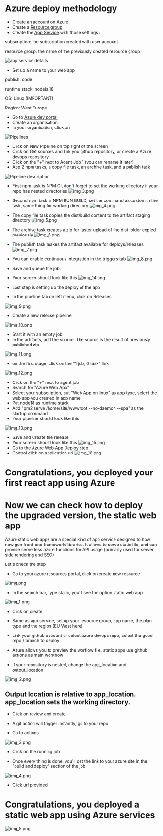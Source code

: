 # Azure deploy methodology 

* Create an account on [Azure](https://login.microsoftonline.com/organizations/oauth2/v2.0/authorize?redirect_uri=https%3A%2F%2Fportal.azure.com%2Fsignin%2Findex%2F&response_type=code%20id_token&scope=https%3A%2F%2Fmanagement.core.windows.net%2F%2Fuser_impersonation%20openid%20email%20profile&state=OpenIdConnect.AuthenticationProperties%3Dib6zjcPV4Q__DKPSxapDEXrlQzE87Fwb8qbLPmr9e2gzttmmkao2KsT0OhizaNRXNVkRoU0kG6AI7ZhDfw3mgDYpomOhIajUCWVG0tDquG5noHxfDwQZYYxJausIZVcvmajGzWhU1lTWtkNu87wPSYQxi32SeTd69vNcXoEcwUwr2IHMq4UPhBeAMAJ3gtsU1l6tkmR0ksl1Y-LuDt5Lf-m6W3OQQGi4wzWSY_qOOQeeq4KOTJ1r3_-qC4yYpOR1KdvGhDsFXy0VrTG0NwbuJtipz4Rx9VvazLHQgaUQvaGT3X5OEi4ZHBo15qDcfhjlEnBQL0R5ZMO72dKD-icdw5GUd3gRNxFFZ2D8AEQ3-4Gq1e6b_f7yklnYqYxxAmnH_wBZ-kGIGjtrTlWGfoOIOixPXiUwqs1HZWYV4S2gVvluGT3Lfx2DmuR8zxsM5scjGaei_QqW0Zbxk9yeKKmIHetuzlXYZbhAFvlk9E-9hPE&response_mode=form_post&nonce=638129340507013579.NGY5ZTMwMDAtNWZiYS00NzU3LWJhNDgtZGMzZmNhMjAyNTM2ZDE3YjY5MTMtMjUzNS00ZGVkLTkwMjctNjk5M2E1ZDg2YWU3&client_id=c44b4083-3bb0-49c1-b47d-974e53cbdf3c&site_id=501430&client-request-id=30ead709-9225-4dd5-94aa-843ef3ad1adb&x-client-SKU=ID_NET472&x-client-ver=6.22.1.0)
* Create a [Resource group](https://portal.azure.com/#create/Microsoft.ResourceGroup)
* Create the [App Service](https://portal.azure.com/#create/Microsoft.WebSite) with those settings :

subscription: the subscription created with user account

resource group: the name of the previously created resource group

![app service details](PngAddicts/img/img.png)
* Set up a name to your web app 

publish: code

runtime stack: nodejs 18

OS: Linux (IMPORTANT)

Region: West Europe

* Go to 
[Azure dev portal](https://dev.azure.com/haidi-saas/)
* Create an organisation
* In your organisation, click on 

![Pipelines](PngAddicts/img/img_1.png)
* Click on New Pipeline on top right of the screen
* Click on Get sources and link you github repository, or create a Azure devops repository
* Click on the "+" next to Agent Job 1 (you can rename it later)
* App 2 npm tasks, a copy file task, an archive task, and a publish task 

![Pipeline description](PngAddicts/img/img_2.png)
* First npm task is NPM CI, don't forget to set the working directory if your repo has nested directories
![img_3.png](PngAddicts/img/img_3.png)
* Second npm task is NPM RUN BUILD, set the command as custom in the task, same thing for working directory
![img_4.png](PngAddicts/img/img_4.png)
* The copy file task copies the dist/build content to the artifact staging directory
![img_5.png](PngAddicts/img/img_5.png)
* The archive task creates a zip for faster upload of the dist folder copied previously
![img_6.png](PngAddicts/img/img_6.png)
* The publish task makes the artifact available for deploys/releases
![img_7.png](PngAddicts/img/img_7.png)
* You can enable continuous integration in the triggers tab
![img_8.png](PngAddicts/img/img_8.png)
* Save and queue the job.
* Your screen should look like this
![img_14.png](PngAddicts/img/img_14.png)

* Last step is setting up the deploy of the app

* In the pipeline tab on left menu, click on Releases

![img_9.png](PngAddicts/img/img_9.png)
* Create a new release pipeline

![img_10.png](PngAddicts/img/img_10.png)
* Start it with an empty job
* In the artifacts, add the source. The source is the result of previously published zip

![img_11.png](PngAddicts/img/img_11.png)
* on the first stage, click on the "1 job, 0 task" link

![img_12.png](PngAddicts/img/img_12.png)
* Click on the "+" next to agent job
* Search for "Azure Web App"
* Select your subscription, put "Web App on linux" as app type, select the web app you created in app name
* Put node18 as runtime stack
* Add "pm2 serve /home/site/wwwroot --no-daemon --spa" as the startup command
* Your pipeline should look like this :

![img_13.png](PngAddicts/img/img_13.png)
* Save and Create the release
* Your screen should look like this
![img_15.png](PngAddicts/img/img_15.png)
* Go to the Azure Web App Deploy step
* Control click on application url
![img_16.png](PngAddicts/img/img_16.png)

# Congratulations, you deployed your first react app using Azure
# Now we can check how to deploy the upgraded version, the static web app

Azure static web apps are a special kind of app service designed to how new gen
front-end framework/libraries. It allows to serve static file, and can provide
serverless azure functions for API usage (primarly used for server side rendering and SSO)

Let's check the step

* Go to your azure resources portal, click on create new resource

![img.png](PngAddicts/img/img_17.png)

* In the search bar, type static, you'll see the option static web app

![img_1.png](PngAddicts/img/img_18.png)

* Click on create 

* Same as app service, set up your resource group, app name, the plan type and the region (EU West here)

* Link your github account or select azure devops repo, select the good repo / branch to deploy

* Azure allows you to preview the worflow file, static apps use github actions as main workflow

* If your repository is nested, change the app_location and output_location 

![img_2.png](PngAddicts/img/img_19.png)

## Output location is relative to app_location. app_location sets the working directory.

* Click on review and create 

* A git action will trigger instantly, go to your repo 

* Go to actions 

![img_3.png](PngAddicts/img/img_20.png)

* Click on the running job

* Once every thing is done, you'll get the link to your azure site in the "build and deploy" section of the job

![img_4.png](PngAddicts/img/img_21.png)

* Click url provided 

# Congratulations, you deployed a static web app using Azure services 

![img_5.png](PngAddicts/img/img_22.png)



